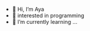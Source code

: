 - 👋 Hi, I’m Aya
- 👀  interested in programming
- 🌱 I’m currently learning ...


<!---
aya2404/aya2404 is a ✨ special ✨ repository because its `README.md` (this file) appears on your GitHub profile.
You can click the Preview link to take a look at your changes.
--->
